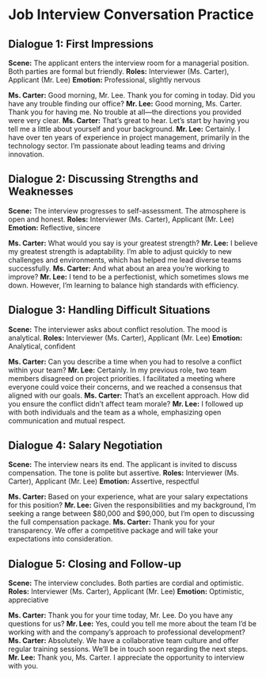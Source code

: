 # Job Interview Conversation Practice

## Dialogue 1: First Impressions
**Scene:** The applicant enters the interview room for a managerial position. Both parties are formal but friendly.
**Roles:** Interviewer (Ms. Carter), Applicant (Mr. Lee)
**Emotion:** Professional, slightly nervous

**Ms. Carter:** Good morning, Mr. Lee. Thank you for coming in today. Did you have any trouble finding our office?
**Mr. Lee:** Good morning, Ms. Carter. Thank you for having me. No trouble at all—the directions you provided were very clear.
**Ms. Carter:** That’s great to hear. Let’s start by having you tell me a little about yourself and your background.
**Mr. Lee:** Certainly. I have over ten years of experience in project management, primarily in the technology sector. I’m passionate about leading teams and driving innovation.

## Dialogue 2: Discussing Strengths and Weaknesses
**Scene:** The interview progresses to self-assessment. The atmosphere is open and honest.
**Roles:** Interviewer (Ms. Carter), Applicant (Mr. Lee)
**Emotion:** Reflective, sincere

**Ms. Carter:** What would you say is your greatest strength?
**Mr. Lee:** I believe my greatest strength is adaptability. I’m able to adjust quickly to new challenges and environments, which has helped me lead diverse teams successfully.
**Ms. Carter:** And what about an area you’re working to improve?
**Mr. Lee:** I tend to be a perfectionist, which sometimes slows me down. However, I’m learning to balance high standards with efficiency.

## Dialogue 3: Handling Difficult Situations
**Scene:** The interviewer asks about conflict resolution. The mood is analytical.
**Roles:** Interviewer (Ms. Carter), Applicant (Mr. Lee)
**Emotion:** Analytical, confident

**Ms. Carter:** Can you describe a time when you had to resolve a conflict within your team?
**Mr. Lee:** Certainly. In my previous role, two team members disagreed on project priorities. I facilitated a meeting where everyone could voice their concerns, and we reached a consensus that aligned with our goals.
**Ms. Carter:** That’s an excellent approach. How did you ensure the conflict didn’t affect team morale?
**Mr. Lee:** I followed up with both individuals and the team as a whole, emphasizing open communication and mutual respect.

## Dialogue 4: Salary Negotiation
**Scene:** The interview nears its end. The applicant is invited to discuss compensation. The tone is polite but assertive.
**Roles:** Interviewer (Ms. Carter), Applicant (Mr. Lee)
**Emotion:** Assertive, respectful

**Ms. Carter:** Based on your experience, what are your salary expectations for this position?
**Mr. Lee:** Given the responsibilities and my background, I’m seeking a range between $80,000 and $90,000, but I’m open to discussing the full compensation package.
**Ms. Carter:** Thank you for your transparency. We offer a competitive package and will take your expectations into consideration.

## Dialogue 5: Closing and Follow-up
**Scene:** The interview concludes. Both parties are cordial and optimistic.
**Roles:** Interviewer (Ms. Carter), Applicant (Mr. Lee)
**Emotion:** Optimistic, appreciative

**Ms. Carter:** Thank you for your time today, Mr. Lee. Do you have any questions for us?
**Mr. Lee:** Yes, could you tell me more about the team I’d be working with and the company’s approach to professional development?
**Ms. Carter:** Absolutely. We have a collaborative team culture and offer regular training sessions. We’ll be in touch soon regarding the next steps.
**Mr. Lee:** Thank you, Ms. Carter. I appreciate the opportunity to interview with you.
